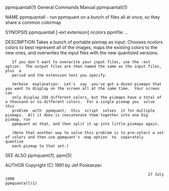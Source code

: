 ppmquantall(1)                                                General Commands Manual                                               ppmquantall(1)

NAME
       ppmquantall - run ppmquant on a bunch of files all at once, so they share a common colormap

SYNOPSIS
       ppmquantall [-ext extension] ncolors ppmfile ...

DESCRIPTION
       Takes a bunch of portable pixmap as input.  Chooses ncolors colors to best represent all of the images, maps the existing colors to the new
       ones, and overwrites the input files with the new quantized versions.

       If you don't want to overwrite your input files, use the -ext option.  The output files are then named the same as the input files, plus  a
       period and the extension text you specify.

       Verbose  explanation:  Let's  say  you've got a dozen pixmaps that you want to display on the screen all at the same time.  Your screen can
       only display 256 different colors, but the pixmaps have a total of a thousand or so different colors.  For a single pixmap you  solve  this
       problem  with  ppmquant;  this  script  solves  it for multiple pixmaps.  All it does is concatenate them together into one big pixmap, run
       ppmquant on that, and then split it up into little pixmaps again.

       (Note that another way to solve this problem is to pre-select a set of colors and then use ppmquant's -map option  to  separately  quantize
       each pixmap to that set.)

SEE ALSO
       ppmquant(1), ppm(5)

AUTHOR
       Copyright (C) 1991 by Jef Poskanzer.

                                                                   27 July 1990                                                     ppmquantall(1)
